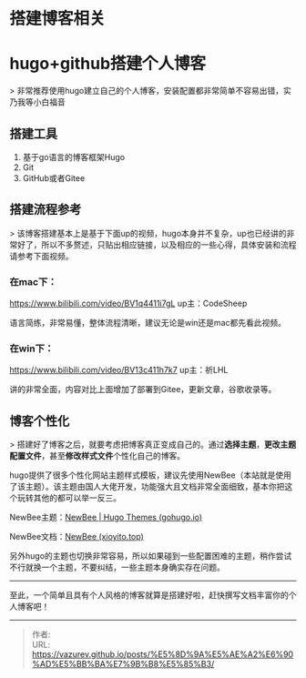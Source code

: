 # 搭建博客相关




# hugo&#43;github搭建个人博客

&gt; 非常推荐使用hugo建立自己的个人博客，安装配置都非常简单不容易出错，实乃我等小白福音



## 搭建工具

1. 基于go语言的博客框架Hugo
2. Git
3. GitHub或者Gitee



## 搭建流程参考

&gt; 该博客搭建基本上是基于下面up的视频，hugo本身并不复杂，up也已经讲的非常好了，所以不多赘述，只贴出相应链接，以及相应的一些心得，具体安装和流程请参考下面视频。

### 在mac下：

https://www.bilibili.com/video/BV1q4411i7gL	up主：CodeSheep

语言简练，非常易懂，整体流程清晰，建议无论是win还是mac都先看此视频。

### 在win下：

https://www.bilibili.com/video/BV13c411h7k7	up主：祈LHL

讲的非常全面，内容对比上面增加了部署到Gitee，更新文章，谷歌收录等。



## 博客个性化

&gt; 搭建好了博客之后，就要考虑把博客真正变成自己的。通过**选择主题**，**更改主题配置文件**，甚至**修改样式文件**个性化自己的博客。

hugo提供了很多个性化网站主题样式模板，建议先使用NewBee（本站就是使用了该主题）。该主题由国人大佬开发，功能强大且文档非常全面细致，基本你把这个玩转其他的都可以举一反三。

NewBee主题：[NewBee | Hugo Themes (gohugo.io)](https://themes.gohugo.io/themes/newbee/)

NewBee文档：[NewBee (xioyito.top)](https://xioyito.top/)

另外hugo的主题也切换非常容易，所以如果碰到一些配置困难的主题，稍作尝试不行就换一个主题，不要纠结，一些主题本身确实存在问题。



---

至此，一个简单且具有个人风格的博客就算是搭建好啦，赶快撰写文档丰富你的个人博客吧！


---

> 作者:   
> URL: https://vazurev.github.io/posts/%E5%8D%9A%E5%AE%A2%E6%90%AD%E5%BB%BA%E7%9B%B8%E5%85%B3/  

